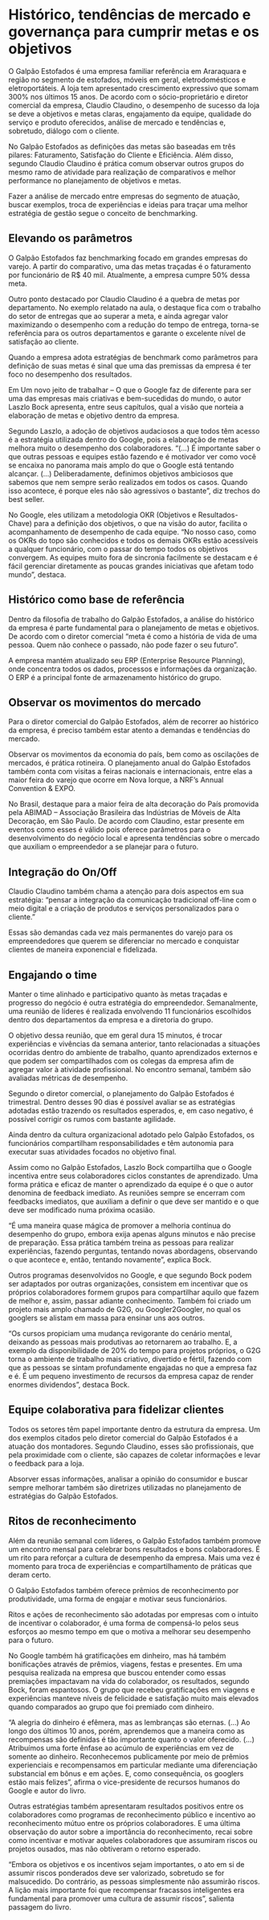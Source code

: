 # Histórico, tendências de mercado e governança para cumprir metas e os objetivos

O Galpão Estofados é uma empresa familiar referência em Araraquara e região no segmento de estofados, móveis em geral, eletrodomésticos e eletroportáteis. A loja tem apresentado crescimento expressivo que somam 300% nos últimos 15 anos. De acordo com o sócio-proprietário e diretor comercial da empresa, Claudio Claudino, o desempenho de sucesso da loja se deve a objetivos e metas claras, engajamento da equipe, qualidade do serviço e produto oferecidos, análise de mercado e tendências e, sobretudo, diálogo com o cliente.

No Galpão Estofados as definições das metas são baseadas em três pilares: Faturamento, Satisfação do Cliente e Eficiência. Além disso, segundo Claudio Claudino é prática comum observar outros grupos do mesmo ramo de atividade para realização de comparativos e melhor performance no planejamento de objetivos e metas.

Fazer a análise de mercado entre empresas do segmento de atuação, buscar exemplos, troca de experiências e ideias para traçar uma melhor estratégia de gestão segue o conceito de benchmarking.

## Elevando os parâmetros

O Galpão Estofados faz benchmarking focado em grandes empresas do varejo. A partir do comparativo, uma das metas traçadas é o faturamento por funcionário de R$ 40 mil. Atualmente, a empresa cumpre 50% dessa meta.

Outro ponto destacado por Claudio Claudino é a quebra de metas por departamento. No exemplo relatado na aula, o destaque fica com o trabalho do setor de entregas que ao superar a meta, e ainda agregar valor maximizando o desempenho com a redução do tempo de entrega, torna-se referência para os outros departamentos e garante o excelente nível de satisfação ao cliente.

Quando a empresa adota estratégias de benchmark como parâmetros para definição de suas metas é sinal que uma das premissas da empresa é ter foco no desempenho dos resultados.

Em Um novo jeito de trabalhar – O que o Google faz de diferente para ser uma das empresas mais criativas e bem-sucedidas do mundo, o autor Laszlo Bock apresenta, entre seus capítulos, qual a visão que norteia a elaboração de metas e objetivo dentro da empresa.

Segundo Laszlo, a adoção de objetivos audaciosos a que todos têm acesso é a estratégia utilizada dentro do Google, pois a elaboração de metas melhora muito o desempenho dos colaboradores. “(…) É importante saber o que outras pessoas e equipes estão fazendo e é motivador ver como você se encaixa no panorama mais amplo do que o Google está tentando alcançar. (…) Deliberadamente, definimos objetivos ambiciosos que sabemos que nem sempre serão realizados em todos os casos. Quando isso acontece, é porque eles não são agressivos o bastante”, diz trechos do best seller.

No Google, eles utilizam a metodologia OKR (Objetivos e Resultados- Chave) para a definição dos objetivos, o que na visão do autor, facilita o acompanhamento de desempenho de cada equipe. “No nosso caso, como os OKRs do topo são conhecidos e todos os demais OKRs estão acessíveis a qualquer funcionário, com o passar do tempo todos os objetivos convergem. As equipes muito fora de sincronia facilmente se destacam e é fácil gerenciar diretamente as poucas grandes iniciativas que afetam todo mundo”, destaca.

## Histórico como base de referência

Dentro da filosofia de trabalho do Galpão Estofados, a análise do histórico da empresa é parte fundamental para o planejamento de metas e objetivos. De acordo com o diretor comercial “meta é como a história de vida de uma pessoa. Quem não conhece o passado, não pode fazer o seu futuro”.

A empresa mantém atualizado seu ERP (Enterprise Resource Planning), onde concentra todos os dados, processos e informações da organização. O ERP é a principal fonte de armazenamento histórico do grupo.

## Observar os movimentos do mercado

Para o diretor comercial do Galpão Estofados, além de recorrer ao histórico da empresa, é preciso também estar atento a demandas e tendências do mercado.

Observar os movimentos da economia do país, bem como as oscilações de mercados, é prática rotineira. O planejamento anual do Galpão Estofados também conta com visitas a feiras nacionais e internacionais, entre elas a maior feira do varejo que ocorre em Nova Iorque, a NRF’s Annual Convention & EXPO.

No Brasil, destaque para a maior feira de alta decoração do País promovida pela ABIMAD – Associação Brasileira das Indústrias de Móveis de Alta Decoração, em São Paulo. De acordo com Claudino, estar presente em eventos como esses é válido pois oferece parâmetros para o desenvolvimento do negócio local e apresenta tendências sobre o mercado que auxiliam o empreendedor a se planejar para o futuro.

## Integração do On/Off

Claudio Claudino também chama a atenção para dois aspectos em sua estratégia: “pensar a integração da comunicação tradicional off-line com o meio digital e a criação de produtos e serviços personalizados para o cliente.”

Essas são demandas cada vez mais permanentes do varejo para os empreendedores que querem se diferenciar no mercado e conquistar clientes de maneira exponencial e fidelizada.

## Engajando o time

Manter o time alinhado e participativo quanto às metas traçadas e progresso do negócio é outra estratégia do empreendedor. Semanalmente, uma reunião de líderes é realizada envolvendo 11 funcionários escolhidos dentro dos departamentos da empresa e a diretoria do grupo.

O objetivo dessa reunião, que em geral dura 15 minutos, é trocar experiências e vivências da semana anterior, tanto relacionadas a situações ocorridas dentro do ambiente de trabalho, quanto aprendizados externos e que podem ser compartilhados com os colegas da empresa afim de agregar valor à atividade profissional. No encontro semanal, também são avaliadas métricas de desempenho.

Segundo o diretor comercial, o planejamento do Galpão Estofados é trimestral. Dentro desses 90 dias é possível avaliar se as estratégias adotadas estão trazendo os resultados esperados, e, em caso negativo, é possível corrigir os rumos com bastante agilidade.

Ainda dentro da cultura organizacional adotado pelo Galpão Estofados, os funcionários compartilham responsabilidades e têm autonomia para executar suas atividades focados no objetivo final.

Assim como no Galpão Estofados, Laszlo Bock compartilha que o Google incentiva entre seus colaboradores ciclos constantes de aprendizado. Uma forma prática e eficaz de manter o aprendizado da equipe é o que o autor denomina de feedback imediato. As reuniões sempre se encerram com feedbacks imediatos, que auxiliam a definir o que deve ser mantido e o que deve ser modificado numa próxima ocasião.

“É uma maneira quase mágica de promover a melhoria contínua do desempenho do grupo, embora exija apenas alguns minutos e não precise de preparação. Essa prática também treina as pessoas para realizar experiências, fazendo perguntas, tentando novas abordagens, observando o que acontece e, então, tentando novamente”, explica Bock.

Outros programas desenvolvidos no Google, e que segundo Bock podem ser adaptados por outras organizações, consistem em incentivar que os próprios colaboradores formem grupos para compartilhar aquilo que fazem de melhor e, assim, passar adiante conhecimento. Também foi criado um projeto mais amplo chamado de G2G, ou Googler2Googler, no qual os googlers se alistam em massa para ensinar uns aos outros.

“Os cursos propiciam uma mudança revigorante do cenário mental, deixando as pessoas mais produtivas ao retornarem ao trabalho. E, a exemplo da disponibilidade de 20% do tempo para projetos próprios, o G2G torna o ambiente de trabalho mais criativo, divertido e fértil, fazendo com que as pessoas se sintam profundamente engajadas no que a empresa faz e é. É um pequeno investimento de recursos da empresa capaz de render enormes dividendos”, destaca Bock.

## Equipe colaborativa para fidelizar clientes

Todos os setores têm papel importante dentro da estrutura da empresa. Um dos exemplos citados pelo diretor comercial do Galpão Estofados é a atuação dos montadores. Segundo Claudino, esses são profissionais, que pela proximidade com o cliente, são capazes de coletar informações e levar o feedback para a loja.

Absorver essas informações, analisar a opinião do consumidor e buscar sempre melhorar também são diretrizes utilizadas no planejamento de estratégias do Galpão Estofados.

## Ritos de reconhecimento

Além da reunião semanal com líderes, o Galpão Estofados também promove um encontro mensal para celebrar bons resultados e bons colaboradores. É um rito para reforçar a cultura de desempenho da empresa. Mais uma vez é momento para troca de experiências e compartilhamento de práticas que deram certo.

O Galpão Estofados também oferece prêmios de reconhecimento por produtividade, uma forma de engajar e motivar seus funcionários.

Ritos e ações de reconhecimento são adotadas por empresas com o intuito de incentivar o colaborador, é uma forma de compensá-lo pelos seus esforços ao mesmo tempo em que o motiva a melhorar seu desempenho para o futuro.

No Google também há gratificações em dinheiro, mas há também bonificações através de prêmios, viagens, festas e presentes. Em uma pesquisa realizada na empresa que buscou entender como essas premiações impactavam na vida do colaborador, os resultados, segundo Bock, foram espantosos. O grupo que recebeu gratificações em viagens e experiências manteve níveis de felicidade e satisfação muito mais elevados quando comparados ao grupo que foi premiado com dinheiro.

“A alegria do dinheiro é efêmera, mas as lembranças são eternas. (…) Ao longo dos últimos 10 anos, porém, aprendemos que a maneira como as recompensas são definidas é tão importante quanto o valor oferecido. (…) Atribuímos uma forte ênfase ao acúmulo de experiências em vez de somente ao dinheiro. Reconhecemos publicamente por meio de prêmios experienciais e recompensamos em particular mediante uma diferenciação substancial em bônus e em ações. E, como consequência, os googlers estão mais felizes”, afirma o vice-presidente de recursos humanos do Google e autor do livro.

Outras estratégias também apresentaram resultados positivos entre os colaboradores como programas de reconhecimento público e incentivo ao reconhecimento mútuo entre os próprios colaboradores. E uma última observação do autor sobre a importância do reconhecimento, recai sobre como incentivar e motivar aqueles colaboradores que assumiram riscos ou projetos ousados, mas não obtiveram o retorno esperado.

“Embora os objetivos e os incentivos sejam importantes, o ato em si de assumir riscos ponderados deve ser valorizado, sobretudo se for malsucedido. Do contrário, as pessoas simplesmente não assumirão riscos. A lição mais importante foi que recompensar fracassos inteligentes era fundamental para promover uma cultura de assumir riscos”, salienta passagem do livro.
